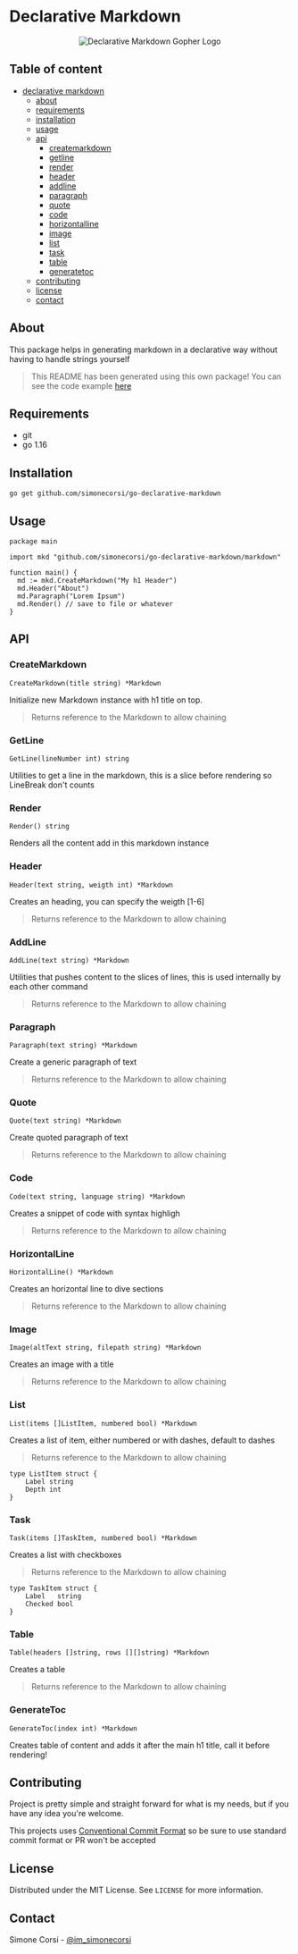 # Declarative Markdown

<p align="center"><img src="https://raw.githubusercontent.com/simonecorsi/go-declarative-markdown/main/banner.png" alt="Declarative Markdown Gopher Logo"/></p>

## Table of content

- [declarative markdown](#declarative-markdown)
  - [about](#about)
  - [requirements](#requirements)
  - [installation](#installation)
  - [usage](#usage)
  - [api](#api)
    - [createmarkdown](#createmarkdown)
    - [getline](#getline)
    - [render](#render)
    - [header](#header)
    - [addline](#addline)
    - [paragraph](#paragraph)
    - [quote](#quote)
    - [code](#code)
    - [horizontalline](#horizontalline)
    - [image](#image)
    - [list](#list)
    - [task](#task)
    - [table](#table)
    - [generatetoc](#generatetoc)
  - [contributing](#contributing)
  - [license](#license)
  - [contact](#contact)

## About

This package helps in generating markdown in a declarative way without having to handle strings yourself

> This README has been generated using this own package!
You can see the code example [here](./docs/generator.go)

## Requirements

- git
- go 1.16

## Installation

```
go get github.com/simonecorsi/go-declarative-markdown
```

## Usage

```
package main

import mkd "github.com/simonecorsi/go-declarative-markdown/markdown"

function main() {
  md := mkd.CreateMarkdown("My h1 Header")
  md.Header("About")
  md.Paragraph("Lorem Ipsum")
  md.Render() // save to file or whatever
}

```

## API

### CreateMarkdown

`CreateMarkdown(title string) *Markdown`

Initialize new Markdown instance with h1 title on top.

> Returns reference to the Markdown to allow chaining

### GetLine

`GetLine(lineNumber int) string`

Utilities to get a line in the markdown, this is a slice before rendering so LineBreak don't counts

### Render

`Render() string`

Renders all the content add in this markdown instance

### Header

`Header(text string, weigth int) *Markdown`

Creates an heading, you can specify the weigth [1-6]

> Returns reference to the Markdown to allow chaining

### AddLine

`AddLine(text string) *Markdown`

Utilities that pushes content to the slices of lines, this is used internally by each other command

> Returns reference to the Markdown to allow chaining

### Paragraph

`Paragraph(text string) *Markdown`

Create a generic paragraph of text

> Returns reference to the Markdown to allow chaining

### Quote

`Quote(text string) *Markdown`

Create quoted paragraph of text

> Returns reference to the Markdown to allow chaining

### Code

`Code(text string, language string) *Markdown`

Creates a snippet of code with syntax highligh

> Returns reference to the Markdown to allow chaining

### HorizontalLine

`HorizontalLine() *Markdown`

Creates an horizontal line to dive sections

> Returns reference to the Markdown to allow chaining

### Image

`Image(altText string, filepath string) *Markdown`

Creates an image with a title

> Returns reference to the Markdown to allow chaining

### List

`List(items []ListItem, numbered bool) *Markdown`

Creates a list of item, either numbered or with dashes, default to dashes

> Returns reference to the Markdown to allow chaining

```
type ListItem struct {
	Label string
	Depth int
}
```

### Task

`Task(items []TaskItem, numbered bool) *Markdown`

Creates a list with checkboxes

> Returns reference to the Markdown to allow chaining

```
type TaskItem struct {
	Label   string
	Checked bool
}
```

### Table

`Table(headers []string, rows [][]string) *Markdown`

Creates a table

> Returns reference to the Markdown to allow chaining

### GenerateToc

`GenerateToc(index int) *Markdown`

Creates table of content and adds it after the main h1 title, call it before rendering!

## Contributing

Project is pretty simple and straight forward for what is my needs, but if you have any idea you're welcome.

This projects uses [Conventional Commit Format](https://www.conventionalcommits.org) so be sure to use standard commit format or PR won't be accepted

## License

Distributed under the MIT License. See `LICENSE` for more information.

## Contact

Simone Corsi - [@im_simonecorsi](https://twitter.com/im_simonecorsi)